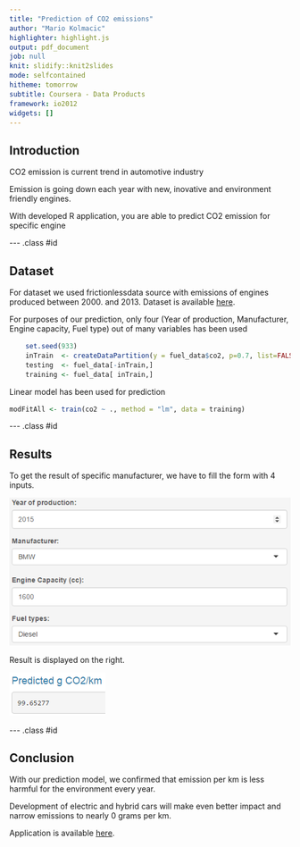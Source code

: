 ```yaml
---
title: "Prediction of CO2 emissions"
author: "Mario Kolmacic"
highlighter: highlight.js
output: pdf_document
job: null
knit: slidify::knit2slides
mode: selfcontained
hitheme: tomorrow
subtitle: Coursera - Data Products
framework: io2012
widgets: []
---
```


## Introduction


CO2 emission is current trend in automotive industry

Emission is going down each year with new, inovative and environment friendly engines.

With developed R application, you are able to predict CO2 emission for specific engine

--- .class #id

## Dataset

For dataset we used frictionlessdata source with emissions of engines produced between 2000. and 2013. Dataset is available [here](http://data.okfn.org/data/amercader/car-fuel-and-emissions).

For purposes of our prediction, only four (Year of production, Manufacturer, Engine capacity, Fuel type) out of many variables has been used

```r
    set.seed(933)
    inTrain  <- createDataPartition(y = fuel_data$co2, p=0.7, list=FALSE)
    testing  <- fuel_data[-inTrain,]
    training <- fuel_data[ inTrain,]
```

Linear model has been used for prediction

```r
modFitAll <- train(co2 ~ ., method = "lm", data = training)
```

--- .class #id

## Results

To get the result of specific manufacturer, we have to fill the form with 4 inputs.

![Data Input](Capture1.png)

Result is displayed on the right.

![Prediction result](Capture2.png)

--- .class #id

## Conclusion

With our prediction model, we confirmed that emission per km is less harmful for the environment every year.

Development of electric and hybrid cars will make even better impact and narrow emissions to nearly 0 grams per km.

Application is available [here](https://markolmac.shinyapps.io/data_products_project/).
